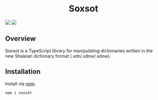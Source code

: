 <div align="center">
<h1>Soxsot</h1>
</div>

![](https://img.shields.io/github/package-json/v/Ziphil/Soxsot)
![](https://img.shields.io/github/commit-activity/y/Ziphil/Soxsot?label=commits)


## Overview
Soxsot is a TypeScript library for manipulating dictionaries written in the new Shaleian dictionary format (.xdn/.xdnw/.xdnw).

## Installation
Install via [npm](https://www.npmjs.com/package/soxsot).
```
npm i soxsot
```